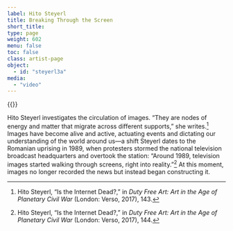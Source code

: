 ```yaml
---
label: Hito Steyerl
title: Breaking Through the Screen
short_title:
type: page
weight: 602
menu: false
toc: false
class: artist-page
object:
  - id: "steyerl3a"
media:
  - "video"
---
```


{{<q-figure id="steyerl3a">}}

Hito Steyerl investigates the circulation of images. “They are nodes of energy and matter that migrate across different supports,” she writes.[^1] Images have become alive and active, actuating events and dictating our understanding of the world around us—a shift Steyerl dates to the Romanian uprising in 1989, when protesters stormed the national television broadcast headquarters and overtook the station: “Around 1989, television images started walking through screens, right into reality.”[^2] At this moment, images no longer recorded the news but instead began constructing it.

[^1]: Hito Steyerl, “Is the Internet Dead?,” in *Duty Free Art: Art in the Age of Planetary Civil War* (London: Verso, 2017), 143.

[^2]: Hito Steyerl, “Is the Internet Dead?,” in *Duty Free Art: Art in the Age of Planetary Civil War* (London: Verso, 2017), 144.
